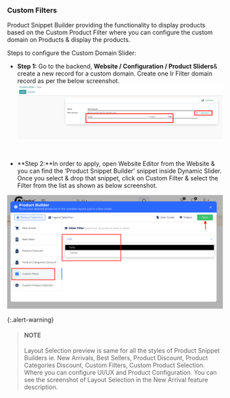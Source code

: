 
### Custom Filters



Product Snippet Builder providing the functionality to display products based on the Custom Product Filter where you can configure the custom domain on Products & display the products.


Steps to configure the Custom Domain Slider:


* **Step 1:** Go to the backend, **Website / Configuration / Product Sliders**& create a new record for a custom domain. Create one Ir Filter domain record as per the below screenshot.![](./images/27-5-1.png)


 


* **Step 2:**In order to apply, open Website Editor from the Website & you can find the ‘Product Snippet Builder’ snippet inside Dynamic Slider. Once you select & drop that snippet, click on Custom Filter & select the Filter from the list as shown as below screenshot.


![](./images/27-5-2.png)



{:.alert-warning} 
> 
> #### NOTE
> 
> Layout Selection preview is same for all the styles of Product Snippet Builders ie. New Arrivals, Best Sellers, Product Discount, Product Categories Discount, Custom Filters, Custom Product Selection. Where you can configure UI/UX and Product Configuration. You can see the screenshot of Layout Selection in the New Arrival feature description.
> 
> 
> 



